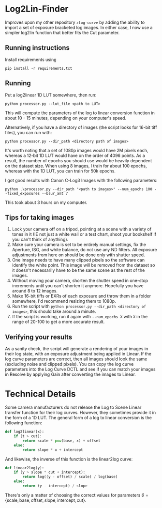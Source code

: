 # Log2Lin-Finder

Improves upon my other repository `zlog-curve` by adding the ability to import a set of exposure bracketed log images. In either case, I now use a simpler log2lin function that better fits the Cut parameter.

## Running instructions
Install requirements using
```
pip install -r requirements.txt
```

## Running
Put a log2linear 1D LUT somewhere, then run:
```
python processor.py --lut_file <path to LUT>
```
This will compute the parameters of the log to linear conversion function in about 10 - 15 minutes, depending on your computer's speed.

Alternatively, if you have a directory of images (the script looks for 16-bit tiff files), you can run with:
```
python processor.py --dir_path <directory path of images>
```

It's worth noting that a set of 1080p images would have 2M pixels each, whereas a 12-bit 1D LUT would have on the order of 4096 points. As a result, the number of epochs you should use would be heavily dependent on the dataset size. When using 8 images, I train for about 100 epochs, whereas with the 1D LUT, you can train for 50k epochs.

I got good results with Canon C-Log3 Images with the following parameters:
```
python .\processor.py --dir_path "<path to images>" --num_epochs 100 --fixed_exposures --blur_amt 7
```
This took about 3 hours on my computer.

## Tips for taking images
1. Lock your camera off on a tripod, pointing at a scene with a variety of tones in it (IE not just a white wall or a test chart, shoot your bookshelf if you can't think of anything).
2. Make sure your camera is set to be entirely manual settings, fix the Aperture, ISO, and white balance, do not use any ND filters. All exposure adjustments from here on should be done only with shutter speed.
3. One image needs to have many clipped pixels so the software can identify the white point. This image will be removed from the dataset so it doesn't necessarily have to be the same scene as the rest of the images.
4. Without moving your camera, shorten the shutter speed in one-stop increments until you can't shorten it anymore. Hopefully you have around 8 to 12 images.
5. Make 16-bit tiffs or EXRs of each exposure and throw them in a folder somewhere, I'd recommend resizing them to 1080p.
6. Run the script with `python processor.py --dir_path <directory of images>`, this should take around a minute.
7. If the script is working, run it again with `--num_epochs X` with `X` in the range of 20-100 to get a more accurate result.

## Verifying your results
As a sanity check, the script will generate a rendering of your images in their log state, with an exposure adjustment being applied in Linear. If the log curve parameters are correct, then all images should look the same (excluding noise and clipped pixels). You can copy the log curve parameters into the Log Curve DCTL and see if you can match your images in Resolve by applying Gain after converting the images to Linear.

# Technical Details
Some camera manufacturers do not release the Log to Scene Linear transfer function for their log curves. However, they sometimes provide it in the form of a 1D LUT. The general form of a log to linear conversion is the following function:

```python
def log2linear(x):
    if (t > cut):
        return scale * pow(base, x) + offset
    else:
        return slope * x + intercept
```

And likewise, the inverse of this function is the linear2log curve:
```python
def linear2log(y):
    if (y > slope * cut + intercept):
        return log((y - offset) / scale) / log(base)
    else:
        return (y - intercept) / slope
```

There's only a matter of choosing the correct values for parameters $\theta = \{\text{scale}, \text{base}, \text{offset}, \text{slope}, \text{intercept}, \text{cut}\}$.